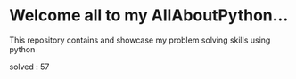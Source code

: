 # Welcome all to my AllAboutPython...
This repository contains and showcase my problem solving skills using python

solved : 57
